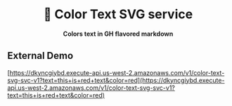<h1 align="center">🌈 Color Text SVG service</h1 >

<p align="center">
  <strong>Colors text in GH flavored markdown</strong>
</p>




## External Demo

[https://dkyncgiybd.execute-api.us-west-2.amazonaws.com/v1/color-text-svg-svc-v1?text=this+is+red+text&color=red](https://dkyncgiybd.execute-api.us-west-2.amazonaws.com/v1/color-text-svg-svc-v1?text=this+is+red+text&color=red)

